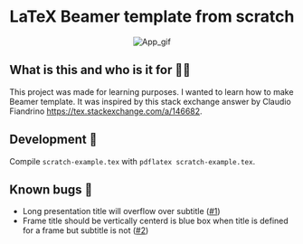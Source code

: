 <h1 align="center">LaTeX Beamer template from scratch</h1>

<div align="center">

![App_gif](https://i.imgur.com/oQZBv9z.gif)

</div>

## What is this and who is it for 🤷‍♀️

This project was made for learning purposes. I wanted to learn how to make Beamer template. It was inspired by this stack exchange answer by Claudio Fiandrino https://tex.stackexchange.com/a/146682.


## Development 🚀

Compile `scratch-example.tex` with `pdflatex scratch-example.tex`.

## Known bugs 🐛

- Long presentation title will overflow over subtitle ([#1][i1])
- Frame title should be vertically centerd is blue box when title is defined for a frame but subtitle is not ([#2][i1])

[i1]: https://github.com/karlosos/beamer-template-scratch/issues/1
[i2]: https://github.com/karlosos/beamer-template-scratch/issues/2
